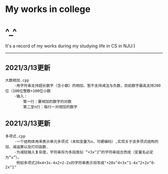 # My works in college
# ^_^
It's a record of my works during my studying life in CS in NJU:)

***
## 2021/3/13更新
    大数相加.cpp
        ·用字符串支持超长数字（含小数）的相加，暂不支持减法与负数，目前数字最高支持200位（100位整数+100位小数
        ·输入：
            第一行：要相加的数字的对数
            第二至n行：每行一对相加的数字
## 2021/3/13更新    
    多项式.cpp
        ·一个结构体用来表示单元多项式（未知变量为x，可硬编码）,实现关于该多项式结构的加、减运算以及打印函数.
        ·为减轻输入复杂度，字符串将为多段类似 “+3x^2”的字符串组合而成（变量名必定为“x”）。
         例如多项式20x4+3x-4x2+2-2x的字符串表示将写成"+20x^4+3x^1-4x^2+2x^0-2x^1"


            
